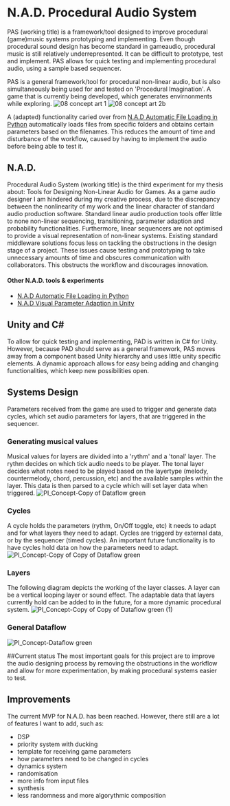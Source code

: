 # N.A.D. Procedural Audio System
PAS (working title) is a framework/tool designed to improve procedural (game)music systems prototyping and implementing. Even though procedural sound design has become standard in gameaudio, procedural music is still relatively underrepresented. It can be difficult to prototype, test and implement. PAS allows for quick testing and implementing procedural audio, using a sample based sequencer. 

PAS is a general framework/tool for procedural non-linear audio, but is also simultaneously being used for and tested on 'Procedural Imagination'. A game that is currently being developed, which generates envirnonments while exploring.
![08 concept art 1](https://user-images.githubusercontent.com/31696336/80291854-857ec580-8751-11ea-884a-7a34bae40979.png)
![08 concept art 2b](https://user-images.githubusercontent.com/31696336/80292132-1a82be00-8754-11ea-904e-b270132c07cd.png)

A (adapted) functionality caried over from [N.A.D Automatic File Loading in Python](https://github.com/StijndeK/N.A.D.AutomaticSoundloader) automatically loads files from specific folders and obtains certain parameters based on the filenames. This reduces the amount of time and disturbance of the workflow, caused by having to implement the audio before being able to test it.

## N.A.D.
Procedural Audio System (working title) is the third experiment for my thesis about: Tools for Designing Non-Linear Audio for Games. As a game audio designer I am hindered during my creative process, due to the discrepancy between the nonlinearity of my work and the linear character of standard audio production software. Standard linear audio production tools offer little to none non-linear sequencing, transitioning, parameter adaption and probability functionalities. Furthermore, linear sequencers are not optimised to provide a visual representation of non-linear systems. Existing standard middleware solutions focus less on tackling the obstructions in the design stage of a project. These issues cause testing and prototyping to take unnecessary amounts of time and obscures communication with collaborators. This obstructs the workflow and discourages innovation. 

#### Other N.A.D. tools & experiments
- [N.A.D Automatic File Loading in Python](https://github.com/StijndeK/N.A.D.AutomaticSoundloader)
- [N.A.D Visual Parameter Adaption in Unity](https://github.com/StijndeK/N.A.D.VisualParameterAdaption)

## Unity and C#
To allow for quick testing and implementing, PAD is written in C# for Unity. However, because PAD should serve as a general framework, PAS moves away from a component based Unity hierarchy and uses little unity specific elements. A dynamic approach allows for easy being adding and changing functionalities, which keep new possibilities open.

## Systems Design
Parameters received from the game are used to trigger and generate data cycles, which set audio parameters for layers, that are triggered in the sequencer. 

### Generating musical values
Musical values for layers are divided into a 'rythm' and a 'tonal' layer. The rythm decides on which tick audio needs to be player. The tonal layer decides what notes need to be played based on the layertype (melody, countermelody, chord, percussion, etc) and the available samples within the layer. This data is then parsed to a cycle which will set layer data when triggered.
![PI_Concept-Copy of Dataflow green](https://user-images.githubusercontent.com/31696336/80291982-a98ed680-8752-11ea-956d-5cdb794d3c7d.png)

### Cycles
 A cycle holds the parameters (rythm, On/Off toggle, etc) it needs to adapt and for what layers they need to adapt. Cycles are triggerd by external data, or by the sequencer (timed cycles). An important future functionality is to have cycles hold data on how the parameters need to adapt.
![PI_Concept-Copy of Copy of Dataflow green](https://user-images.githubusercontent.com/31696336/80292024-1c984d00-8753-11ea-92d1-9880b7cc3c60.png)

### Layers
The following diagram depicts the working of the layer classes. A layer can be a vertical looping layer or sound effect. The adaptable data that layers currently hold can be added to in the future, for a more dynamic procedural system.
![PI_Concept-Copy of Copy of Dataflow green (1)](https://user-images.githubusercontent.com/31696336/80292056-684af680-8753-11ea-9617-b626d93414bb.png)

### General Dataflow
![PI_Concept-Dataflow green](https://user-images.githubusercontent.com/31696336/80291955-6fbdd000-8752-11ea-9429-48b1b7a9ca80.png)

##Current status
The most important goals for this project are to improve the audio designing process by removing the obstructions in the workflow and allow for more experimentation, by making procedural systems easier to test.

## Improvements
The current MVP for N.A.D. has been reached. However, there still are a lot of features I want to add, such as:
- DSP
- priority system with ducking
- template for receiving game parameters
- how parameters need to be changed in cycles
- dynamics system
- randomisation
- more info from input files
- synthesis
- less randomness and more algorythmic composition

